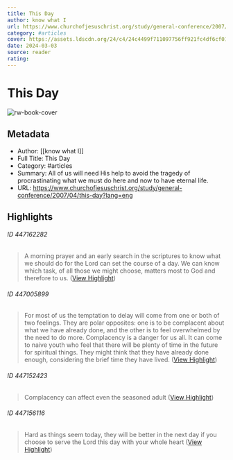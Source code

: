 ```yaml
---
title: This Day
author: know what I
url: https://www.churchofjesuschrist.org/study/general-conference/2007/04/this-day?lang=eng
category: #articles
cover: https://assets.ldscdn.org/24/c4/24c4499f711097756ff921fc4df6cf01d1febd9d/24c4499f711097756ff921fc4df6cf01d1febd9d.jpeg
date: 2024-03-03
source: reader
rating:
---
```

# This Day

![rw-book-cover](https://assets.ldscdn.org/24/c4/24c4499f711097756ff921fc4df6cf01d1febd9d/24c4499f711097756ff921fc4df6cf01d1febd9d.jpeg)

## Metadata
- Author: [[know what I]]
- Full Title: This Day
- Category: #articles
- Summary: All of us will need His help to avoid the tragedy of procrastinating what we must do here and now to have eternal life.
- URL: https://www.churchofjesuschrist.org/study/general-conference/2007/04/this-day?lang=eng

## Highlights
###### ID 447162282
> A morning prayer and an early search in the scriptures to know what we should do for the Lord can set the course of a day. We can know which task, of all those we might choose, matters most to God and therefore to us. ([View Highlight](https://read.readwise.io/read/01gnqwp420awybd2wkaqvn1es1))
    
###### ID 447005899
> For most of us the temptation to delay will come from one or both of two feelings. They are polar opposites: one is to be complacent about what we have already done, and the other is to feel overwhelmed by the need to do more.
> Complacency is a danger for us all. It can come to naive youth who feel that there will be plenty of time in the future for spiritual things. They might think that they have already done enough, considering the brief time they have lived. ([View Highlight](https://read.readwise.io/read/01gnqg7wqgp9b2jybgftyf369b))
    
###### ID 447152423
> Complacency can affect even the seasoned adult ([View Highlight](https://read.readwise.io/read/01gnqw6w1gbn9qq46pm4ztbn1e))
    
###### ID 447156116
> Hard as things seem today, they will be better in the next day if you choose to serve the Lord this day with your whole heart ([View Highlight](https://read.readwise.io/read/01gnqwd4avn3qw5c2ay8fk0cgm))
    
